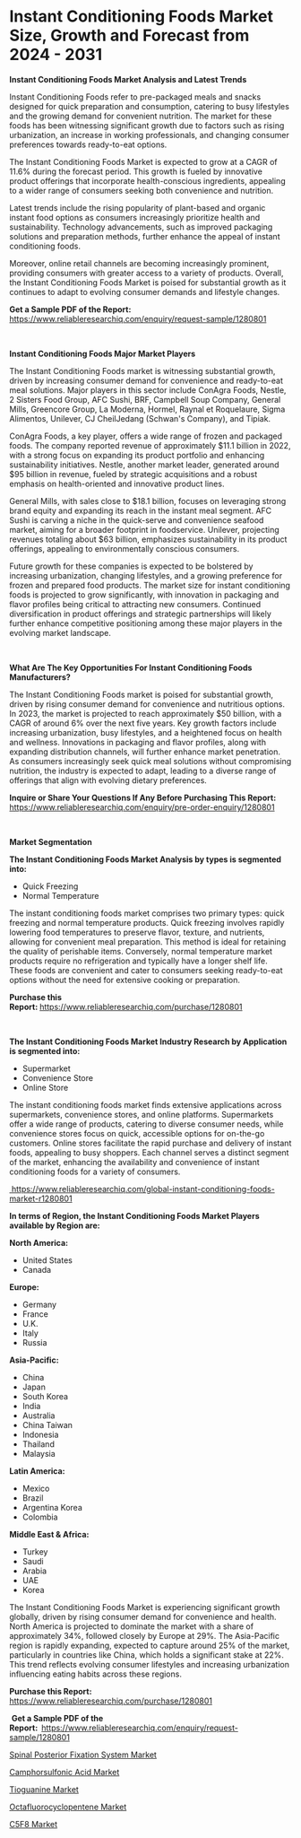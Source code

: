 <p><h1>Instant Conditioning Foods Market Size, Growth and Forecast from 2024 - 2031</h1></p><p><strong>Instant Conditioning Foods Market Analysis and Latest Trends</strong></p>
<p><p>Instant Conditioning Foods refer to pre-packaged meals and snacks designed for quick preparation and consumption, catering to busy lifestyles and the growing demand for convenient nutrition. The market for these foods has been witnessing significant growth due to factors such as rising urbanization, an increase in working professionals, and changing consumer preferences towards ready-to-eat options.</p><p>The Instant Conditioning Foods Market is expected to grow at a CAGR of 11.6% during the forecast period. This growth is fueled by innovative product offerings that incorporate health-conscious ingredients, appealing to a wider range of consumers seeking both convenience and nutrition. </p><p>Latest trends include the rising popularity of plant-based and organic instant food options as consumers increasingly prioritize health and sustainability. Technology advancements, such as improved packaging solutions and preparation methods, further enhance the appeal of instant conditioning foods. </p><p>Moreover, online retail channels are becoming increasingly prominent, providing consumers with greater access to a variety of products. Overall, the Instant Conditioning Foods Market is poised for substantial growth as it continues to adapt to evolving consumer demands and lifestyle changes.</p></p>
<p><strong>Get a Sample PDF of the Report:&nbsp;</strong> <a href="https://www.reliableresearchiq.com/enquiry/request-sample/1280801?utm_campaign=1144&utm_medium=2&utm_source=Github&utm_content=ia&utm_term=10122024&utm_id=instant-conditioning-foods">https://www.reliableresearchiq.com/enquiry/request-sample/1280801</a></p>
<p>&nbsp;</p>
<p><strong>Instant Conditioning Foods Major Market Players</strong></p>
<p><p>The Instant Conditioning Foods market is witnessing substantial growth, driven by increasing consumer demand for convenience and ready-to-eat meal solutions. Major players in this sector include ConAgra Foods, Nestle, 2 Sisters Food Group, AFC Sushi, BRF, Campbell Soup Company, General Mills, Greencore Group, La Moderna, Hormel, Raynal et Roquelaure, Sigma Alimentos, Unilever, CJ CheilJedang (Schwan's Company), and Tipiak.</p><p>ConAgra Foods, a key player, offers a wide range of frozen and packaged foods. The company reported revenue of approximately $11.1 billion in 2022, with a strong focus on expanding its product portfolio and enhancing sustainability initiatives. Nestle, another market leader, generated around $95 billion in revenue, fueled by strategic acquisitions and a robust emphasis on health-oriented and innovative product lines.</p><p>General Mills, with sales close to $18.1 billion, focuses on leveraging strong brand equity and expanding its reach in the instant meal segment. AFC Sushi is carving a niche in the quick-serve and convenience seafood market, aiming for a broader footprint in foodservice. Unilever, projecting revenues totaling about $63 billion, emphasizes sustainability in its product offerings, appealing to environmentally conscious consumers.</p><p>Future growth for these companies is expected to be bolstered by increasing urbanization, changing lifestyles, and a growing preference for frozen and prepared food products. The market size for instant conditioning foods is projected to grow significantly, with innovation in packaging and flavor profiles being critical to attracting new consumers. Continued diversification in product offerings and strategic partnerships will likely further enhance competitive positioning among these major players in the evolving market landscape.</p></p>
<p>&nbsp;</p>
<p><strong>What Are The Key Opportunities For Instant Conditioning Foods Manufacturers?</strong></p>
<p><p>The Instant Conditioning Foods market is poised for substantial growth, driven by rising consumer demand for convenience and nutritious options. In 2023, the market is projected to reach approximately $50 billion, with a CAGR of around 6% over the next five years. Key growth factors include increasing urbanization, busy lifestyles, and a heightened focus on health and wellness. Innovations in packaging and flavor profiles, along with expanding distribution channels, will further enhance market penetration. As consumers increasingly seek quick meal solutions without compromising nutrition, the industry is expected to adapt, leading to a diverse range of offerings that align with evolving dietary preferences.</p></p>
<p><strong>Inquire or Share Your Questions If Any Before Purchasing This Report:</strong> <a href="https://www.reliableresearchiq.com/enquiry/pre-order-enquiry/1280801?utm_campaign=1144&utm_medium=2&utm_source=Github&utm_content=ia&utm_term=10122024&utm_id=instant-conditioning-foods">https://www.reliableresearchiq.com/enquiry/pre-order-enquiry/1280801</a></p>
<p>&nbsp;</p>
<p><strong>Market Segmentation</strong></p>
<p><strong>The Instant Conditioning Foods Market Analysis by types is segmented into:</strong></p>
<p><ul><li>Quick Freezing</li><li>Normal Temperature</li></ul></p>
<p><p>The instant conditioning foods market comprises two primary types: quick freezing and normal temperature products. Quick freezing involves rapidly lowering food temperatures to preserve flavor, texture, and nutrients, allowing for convenient meal preparation. This method is ideal for retaining the quality of perishable items. Conversely, normal temperature market products require no refrigeration and typically have a longer shelf life. These foods are convenient and cater to consumers seeking ready-to-eat options without the need for extensive cooking or preparation.</p></p>
<p><strong>Purchase this Report:&nbsp;</strong><a href="https://www.reliableresearchiq.com/purchase/1280801?utm_campaign=1144&utm_medium=2&utm_source=Github&utm_content=ia&utm_term=10122024&utm_id=instant-conditioning-foods">https://www.reliableresearchiq.com/purchase/1280801</a></p>
<p>&nbsp;</p>
<p><strong>The Instant Conditioning Foods Market Industry Research by Application is segmented into:</strong></p>
<p><ul><li>Supermarket</li><li>Convenience Store</li><li>Online Store</li></ul></p>
<p><p>The instant conditioning foods market finds extensive applications across supermarkets, convenience stores, and online platforms. Supermarkets offer a wide range of products, catering to diverse consumer needs, while convenience stores focus on quick, accessible options for on-the-go customers. Online stores facilitate the rapid purchase and delivery of instant foods, appealing to busy shoppers. Each channel serves a distinct segment of the market, enhancing the availability and convenience of instant conditioning foods for a variety of consumers.</p></p>
<p><a href="https://www.reliableresearchiq.com/global-instant-conditioning-foods-market-r1280801?utm_campaign=1144&utm_medium=2&utm_source=Github&utm_content=ia&utm_term=10122024&utm_id=instant-conditioning-foods">&nbsp;https://www.reliableresearchiq.com/global-instant-conditioning-foods-market-r1280801</a></p>
<p><strong>In terms of Region, the Instant Conditioning Foods Market Players available by Region are:</strong></p>
<p>
    <p> <strong> North America: </strong>
        <ul>
            <li>United States</li>
            <li>Canada</li>
        </ul>
        </p> 
    <p> <strong> Europe: </strong>
        <ul>
            <li>Germany</li>
            <li>France</li>
            <li>U.K.</li>
            <li>Italy</li>
            <li>Russia</li>
        </ul>
        </p> 
    <p> <strong> Asia-Pacific: </strong>
        <ul>
            <li>China</li>
            <li>Japan</li>
            <li>South Korea</li>
            <li>India</li>
            <li>Australia</li>
            <li>China Taiwan</li>
            <li>Indonesia</li>
            <li>Thailand</li>
            <li>Malaysia</li>
        </ul>
        </p> 
    <p> <strong> Latin America: </strong>
        <ul>
            <li>Mexico</li>
            <li>Brazil</li>
            <li>Argentina Korea</li>
            <li>Colombia</li>
        </ul>
        </p> 
    <p> <strong> Middle East & Africa: </strong>
        <ul>
            <li>Turkey</li>
            <li>Saudi</li>
            <li>Arabia</li>
            <li>UAE</li>
            <li>Korea</li>
        </ul>
    </p>
    </p>
<p><p>The Instant Conditioning Foods Market is experiencing significant growth globally, driven by rising consumer demand for convenience and health. North America is projected to dominate the market with a share of approximately 34%, followed closely by Europe at 29%. The Asia-Pacific region is rapidly expanding, expected to capture around 25% of the market, particularly in countries like China, which holds a significant stake at 22%. This trend reflects evolving consumer lifestyles and increasing urbanization influencing eating habits across these regions.</p></p>
<p><strong>Purchase this Report: </strong><a href="https://www.reliableresearchiq.com/purchase/1280801?utm_campaign=1144&utm_medium=2&utm_source=Github&utm_content=ia&utm_term=10122024&utm_id=instant-conditioning-foods">https://www.reliableresearchiq.com/purchase/1280801</a></p>
<p>&nbsp;<strong>Get a Sample PDF of the Report:&nbsp;&nbsp;</strong><a href="https://www.reliableresearchiq.com/enquiry/request-sample/1280801?utm_campaign=1144&utm_medium=2&utm_source=Github&utm_content=ia&utm_term=10122024&utm_id=instant-conditioning-foods">https://www.reliableresearchiq.com/enquiry/request-sample/1280801</a></p>
<p><strong></strong></p>
<p><p><a href="https://github.com/aikinzul446/Market-Research-Report-List-1/blob/main/spinal-posterior-fixation-system-market.md?utm_campaign=1144&utm_medium=2&utm_source=Github&utm_content=ia&utm_term=10122024&utm_id=instant-conditioning-foods">Spinal Posterior Fixation System Market</a></p><p><a href="https://www.linkedin.com/pulse/understanding-camphorsulfonic-acid-market-key-insights-projected-ii35f?utm_campaign=1144&utm_medium=2&utm_source=Github&utm_content=ia&utm_term=10122024&utm_id=instant-conditioning-foods">Camphorsulfonic Acid Market</a></p><p><a href="https://www.linkedin.com/pulse/tioguanine-market-forecast-report-highlights-revenue-trends-9zgtf?utm_campaign=1144&utm_medium=2&utm_source=Github&utm_content=ia&utm_term=10122024&utm_id=instant-conditioning-foods">Tioguanine Market</a></p><p><a href="https://www.linkedin.com/pulse/octafluorocyclopentene-market-trends-drivers-forecasted-cagr-obrdf?utm_campaign=1144&utm_medium=2&utm_source=Github&utm_content=ia&utm_term=10122024&utm_id=instant-conditioning-foods">Octafluorocyclopentene Market</a></p><p><a href="https://www.linkedin.com/pulse/frameworks-advancements-c5f8-market-key-findings-forecasted-cagr-bieaf?utm_campaign=1144&utm_medium=2&utm_source=Github&utm_content=ia&utm_term=10122024&utm_id=instant-conditioning-foods">C5F8 Market</a></p></p>